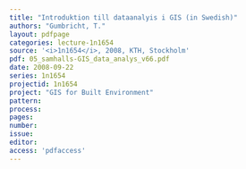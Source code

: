 ```yaml
---
title: "Introduktion till dataanalyis i GIS (in Swedish)"
authors: "Gumbricht, T."
layout: pdfpage
categories: lecture-1n1654
source: '<i>1n1654</i>, 2008, KTH, Stockholm'
pdf: 05_samhalls-GIS_data_analys_v66.pdf
date: 2008-09-22
series: 1n1654
projectid: 1n1654
project: "GIS for Built Environment"
pattern:
process:
pages:
number:
issue:
editor:
access: 'pdfaccess'
---
```

